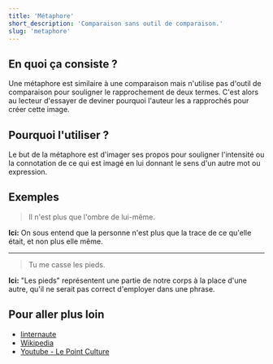 ```yaml
---
title: 'Métaphore'
short_description: 'Comparaison sans outil de comparaison.'
slug: 'metaphore'
---
```


## En quoi ça consiste ?

Une métaphore est similaire à une comparaison mais n'utilise pas d'outil de comparaison pour souligner le rapprochement de deux termes. C'est alors au lecteur d'essayer de deviner pourquoi l'auteur les a rapprochés pour créer cette image.

## Pourquoi l'utiliser ?

Le but de la métaphore est d'imager ses propos pour souligner l'intensité ou la connotation de ce qui est imagé en lui donnant le sens d'un autre mot ou expression.

## Exemples

> Il n'est plus que l'ombre de lui-même.

**Ici:** On sous entend que la personne n'est plus que la trace de ce qu'elle était, et non plus elle même.

---

> Tu me casse les pieds.

**Ici:** "Les pieds" représentent une partie de notre corps à la place d'une autre, qu'il ne serait pas correct d'employer dans une phrase.

## Pour aller plus loin

- [linternaute](https://www.linternaute.fr/dictionnaire/fr/definition/metaphore/)
- [Wikipedia](https://fr.wikipedia.org/wiki/Métaphore)
- [Youtube - Le Point Culture](https://youtu.be/ByDNEsBNf24?t=478)
